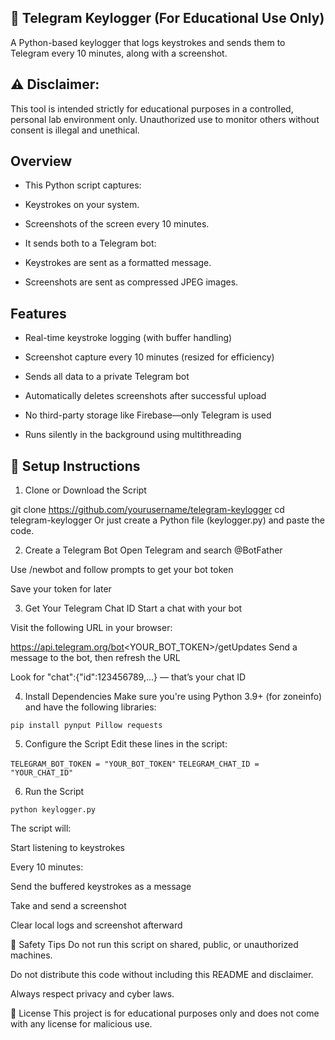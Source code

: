## 🔐 Telegram Keylogger (For Educational Use Only)

A Python-based keylogger that logs keystrokes and sends them to Telegram every 10 minutes, along with a screenshot.

## ⚠️ Disclaimer:
This tool is intended strictly for educational purposes in a controlled, personal lab environment only.
Unauthorized use to monitor others without consent is illegal and unethical.

## Overview
- This Python script captures:

- Keystrokes on your system.

- Screenshots of the screen every 10 minutes.

- It sends both to a Telegram bot:

- Keystrokes are sent as a formatted message.

- Screenshots are sent as compressed JPEG images.

## Features
-  Real-time keystroke logging (with buffer handling)

-  Screenshot capture every 10 minutes (resized for efficiency)

-  Sends all data to a private Telegram bot

-  Automatically deletes screenshots after successful upload

-  No third-party storage like Firebase—only Telegram is used

-  Runs silently in the background using multithreading

##  🚀 Setup Instructions
1. Clone or Download the Script

git clone https://github.com/yourusername/telegram-keylogger
cd telegram-keylogger
Or just create a Python file (keylogger.py) and paste the code.

2. Create a Telegram Bot
Open Telegram and search @BotFather

Use /newbot and follow prompts to get your bot token

Save your token for later

3. Get Your Telegram Chat ID
Start a chat with your bot

Visit the following URL in your browser:

https://api.telegram.org/bot<YOUR_BOT_TOKEN>/getUpdates
Send a message to the bot, then refresh the URL

Look for "chat":{"id":123456789,...} — that’s your chat ID

4. Install Dependencies
Make sure you're using Python 3.9+ (for zoneinfo) and have the following libraries:


`pip install pynput Pillow requests`

5. Configure the Script
Edit these lines in the script:

`TELEGRAM_BOT_TOKEN = "YOUR_BOT_TOKEN"`
`TELEGRAM_CHAT_ID = "YOUR_CHAT_ID"`

6. Run the Script

`python keylogger.py`

The script will:

Start listening to keystrokes

Every 10 minutes:

Send the buffered keystrokes as a message

Take and send a screenshot

Clear local logs and screenshot afterward

🛑 Safety Tips
Do not run this script on shared, public, or unauthorized machines.

Do not distribute this code without including this README and disclaimer.

Always respect privacy and cyber laws.

📜 License
This project is for educational purposes only and does not come with any license for malicious use.